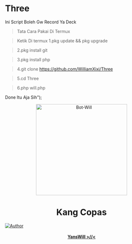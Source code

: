 # Three
Ini Script Boleh Gw Record Ya Deck
> Tata Cara Pakai Di Termux

> Ketik Di termux 
> 1.pkg update && pkg upgrade

> 2.pkg install git

> 3.pkg install php

> 4.git clone https://github.com/WilliamXixi/Three

> 5.cd Three

> 6.php will.php

Done Itu Aja Sih");

<div align="center">

<img src="https://i.ibb.co/Np8P4nN/9b2b698ce8baa0d04f1ed9c401bea43b.jpg" alt="Bot-Will" width="300" />

# Kang Copas

>

>

>

</div>

<p align="center">

  <a href="https://github.com/WilliamXixi"><img title="Author" src="https://img.shields.io/badge/Author-YansWill-red.svg?style=for-the-badge&logo=github" /></a>

  <h4 align="center">

  <a href="https://wa.me/6285710223047">YansWill >//< </a>

</h4>

</p>
